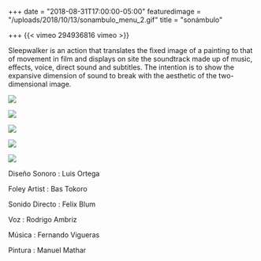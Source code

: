 +++
date = "2018-08-31T17:00:00-05:00"
featuredimage = "/uploads/2018/10/13/sonambulo_menu_2.gif"
title = "sonámbulo"

+++
{{< vimeo 294936816 vimeo >}}

Sleepwalker is an action that translates the fixed image of a painting to that of movement in film and displays on site the soundtrack made up of music, effects, voice, direct sound and subtitles. The intention is to show the expansive dimension of sound to break with the aesthetic of the two-dimensional image.

![](/uploads/2018/10/13/sonambulo_9.jpg)

![](/uploads/2018/10/13/sonambulo_11.jpg)

![](/uploads/2018/10/13/sonambulo_2.jpg)

![](/uploads/2018/10/13/sonambulo_3.jpg)

![](/uploads/2018/10/13/sonambulo_4.jpg)

Diseño Sonoro : Luis Ortega

Foley Artist : Bas Tokoro

Sonido Directo : Felix Blum

Voz : Rodrigo Ambriz

Música : Fernando Vigueras

Pintura : Manuel Mathar